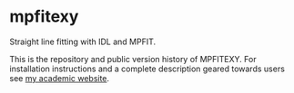 mpfitexy
========

Straight line fitting with IDL and MPFIT. 

This is the repository and public version history of MPFITEXY. For installation instructions and a complete description geared towards users see 
[my academic website](http://purl.org/mike/mpfitexy).
